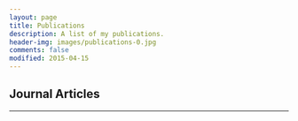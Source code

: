 ```yaml
---
layout: page
title: Publications
description: A list of my publications.
header-img: images/publications-0.jpg
comments: false
modified: 2015-04-15
---
```


## Journal Articles
-----

